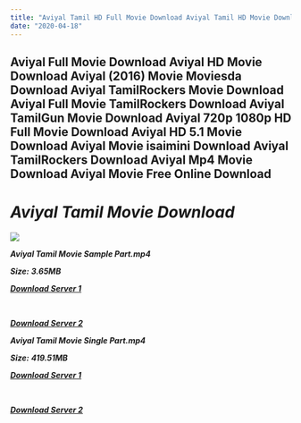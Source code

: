 ```yaml
---
title: "Aviyal Tamil HD Full Movie Download Aviyal Tamil HD Movie Download"
date: "2020-04-18"
---
```


## Aviyal Full Movie Download Aviyal HD Movie Download Aviyal (2016) Movie Moviesda Download Aviyal TamilRockers Movie Download Aviyal Full Movie TamilRockers Download Aviyal TamilGun Movie Download Aviyal 720p 1080p HD Full Movie Download Aviyal HD 5.1 Movie Download Aviyal Movie isaimini Download Aviyal TamilRockers Download Aviyal Mp4 Movie Download Aviyal Movie Free Online Download

# **_Aviyal Tamil Movie Download_**

![](https://images.moviebuff.com/3be29c77-5354-4d63-8307-81f5739b0933?w=1000)

**_Aviyal Tamil Movie Sample Part.mp4_**

**_Size:_** **_3.65MB_**

**_[Download Server 1](http://s1.uptofiles.net//files/Tamil{300377c8a1a3ba2999b4bbe3381b1ea1a812b0b70d21946c68d529294a5c2999}202016{300377c8a1a3ba2999b4bbe3381b1ea1a812b0b70d21946c68d529294a5c2999}20Movies/Aviyal{300377c8a1a3ba2999b4bbe3381b1ea1a812b0b70d21946c68d529294a5c2999}20(2016)/Aviyal{300377c8a1a3ba2999b4bbe3381b1ea1a812b0b70d21946c68d529294a5c2999}20(640x360)/Aviyal{300377c8a1a3ba2999b4bbe3381b1ea1a812b0b70d21946c68d529294a5c2999}20HD{300377c8a1a3ba2999b4bbe3381b1ea1a812b0b70d21946c68d529294a5c2999}20Sample.mp4)_**

**_[  
](http://s1.uptofiles.net//files/Tamil{300377c8a1a3ba2999b4bbe3381b1ea1a812b0b70d21946c68d529294a5c2999}202016{300377c8a1a3ba2999b4bbe3381b1ea1a812b0b70d21946c68d529294a5c2999}20Movies/Aviyal{300377c8a1a3ba2999b4bbe3381b1ea1a812b0b70d21946c68d529294a5c2999}20(2016)/Aviyal{300377c8a1a3ba2999b4bbe3381b1ea1a812b0b70d21946c68d529294a5c2999}20(640x360)/Aviyal{300377c8a1a3ba2999b4bbe3381b1ea1a812b0b70d21946c68d529294a5c2999}20HD{300377c8a1a3ba2999b4bbe3381b1ea1a812b0b70d21946c68d529294a5c2999}20Sample.mp4)_**

**_[Download Server 2](http://s1.uptofiles.net//files/Tamil{300377c8a1a3ba2999b4bbe3381b1ea1a812b0b70d21946c68d529294a5c2999}202016{300377c8a1a3ba2999b4bbe3381b1ea1a812b0b70d21946c68d529294a5c2999}20Movies/Aviyal{300377c8a1a3ba2999b4bbe3381b1ea1a812b0b70d21946c68d529294a5c2999}20(2016)/Aviyal{300377c8a1a3ba2999b4bbe3381b1ea1a812b0b70d21946c68d529294a5c2999}20(640x360)/Aviyal{300377c8a1a3ba2999b4bbe3381b1ea1a812b0b70d21946c68d529294a5c2999}20HD{300377c8a1a3ba2999b4bbe3381b1ea1a812b0b70d21946c68d529294a5c2999}20Sample.mp4)_**

**_Aviyal Tamil Movie Single Part.mp4_**

**_Size:_** **_419.51MB_**

**_[Download Server 1](http://s1.uptofiles.net//files/Tamil{300377c8a1a3ba2999b4bbe3381b1ea1a812b0b70d21946c68d529294a5c2999}202016{300377c8a1a3ba2999b4bbe3381b1ea1a812b0b70d21946c68d529294a5c2999}20Movies/Aviyal{300377c8a1a3ba2999b4bbe3381b1ea1a812b0b70d21946c68d529294a5c2999}20(2016)/Aviyal{300377c8a1a3ba2999b4bbe3381b1ea1a812b0b70d21946c68d529294a5c2999}20(640x360)/Aviyal{300377c8a1a3ba2999b4bbe3381b1ea1a812b0b70d21946c68d529294a5c2999}20HD.mp4)_**

**_[  
](http://s1.uptofiles.net//files/Tamil{300377c8a1a3ba2999b4bbe3381b1ea1a812b0b70d21946c68d529294a5c2999}202016{300377c8a1a3ba2999b4bbe3381b1ea1a812b0b70d21946c68d529294a5c2999}20Movies/Aviyal{300377c8a1a3ba2999b4bbe3381b1ea1a812b0b70d21946c68d529294a5c2999}20(2016)/Aviyal{300377c8a1a3ba2999b4bbe3381b1ea1a812b0b70d21946c68d529294a5c2999}20(640x360)/Aviyal{300377c8a1a3ba2999b4bbe3381b1ea1a812b0b70d21946c68d529294a5c2999}20HD.mp4)_**

**_[Download Server 2](http://s1.uptofiles.net//files/Tamil{300377c8a1a3ba2999b4bbe3381b1ea1a812b0b70d21946c68d529294a5c2999}202016{300377c8a1a3ba2999b4bbe3381b1ea1a812b0b70d21946c68d529294a5c2999}20Movies/Aviyal{300377c8a1a3ba2999b4bbe3381b1ea1a812b0b70d21946c68d529294a5c2999}20(2016)/Aviyal{300377c8a1a3ba2999b4bbe3381b1ea1a812b0b70d21946c68d529294a5c2999}20(640x360)/Aviyal{300377c8a1a3ba2999b4bbe3381b1ea1a812b0b70d21946c68d529294a5c2999}20HD.mp4)_**

